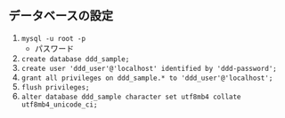 ## データベースの設定
1. `mysql -u root -p`
	- パスワード
2. `create database ddd_sample;`
3. `create user 'ddd_user'@'localhost' identified by 'ddd-password';`
4. `grant all privileges on ddd_sample.* to 'ddd_user'@'localhost';`
5. `flush privileges;`
6. `alter database ddd_sample character set utf8mb4 collate utf8mb4_unicode_ci;`

